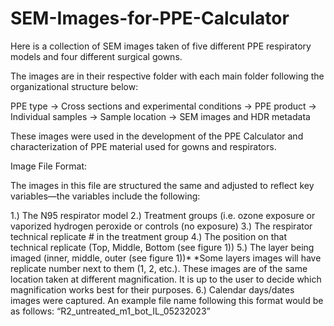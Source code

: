 # SEM-Images-for-PPE-Calculator
Here is a collection of SEM images taken of five different PPE respiratory models and four different surgical gowns.

The images are in their respective folder with each main folder following the organizational structure below:

PPE type -> Cross sections and experimental conditions -> PPE product -> Individual samples -> Sample location -> SEM images and HDR metadata

These images were used in the development of the PPE Calculator and characterization of PPE material used for gowns and respirators.

Image File Format:

The images in this file are structured the same and adjusted to reflect key variables—the variables include the following: 

1.)	The N95 respirator model
2.)	Treatment groups (i.e. ozone exposure or vaporized hydrogen peroxide or controls (no exposure)
3.)	The respirator technical replicate # in the treatment group
4.)	The position on that technical replicate (Top, Middle, Bottom (see figure 1))
5.)	The layer being imaged (inner, middle, outer (see figure 1))*
*Some layers images will have replicate number next to them (1, 2, etc.). These images are of the same location taken at different magnification. It is up to the user to decide which magnification works best for their purposes.
6.)	Calendar days/dates images were captured.
An example file name following this format would be as follows: 
“R2_untreated_m1_bot_IL_05232023”
